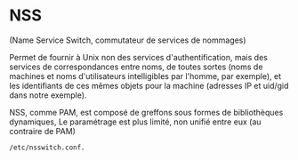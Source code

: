 
# NSS 

(Name Service Switch, commutateur de services de nommages)

Permet de fournir à Unix non des services d'authentification, mais des services de correspondances entre noms, de toutes sortes (noms de machines et noms d'utilisateurs intelligibles par l'homme, par exemple), et les identifiants de ces mêmes objets pour la machine (adresses IP et uid/gid dans notre exemple).

NSS, comme PAM, est composé de greffons sous formes de bibliothèques dynamiques, Le paramétrage est plus limité, non unifié entre eux (au contraire de PAM)

	/etc/nsswitch.conf.